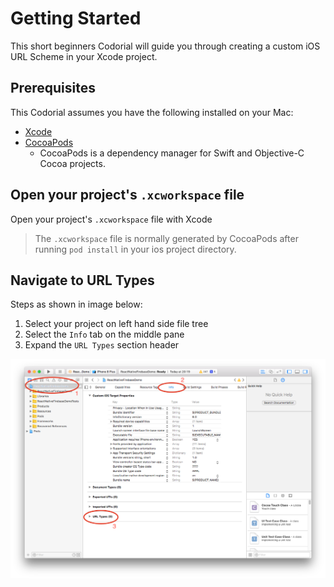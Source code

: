# Getting Started

This short beginners Codorial will guide you through creating a custom iOS URL Scheme in your Xcode project.

## Prerequisites

This Codorial assumes you have the following installed on your Mac:

 - [Xcode](https://developer.apple.com/xcode/)
 - [CocoaPods](https://cocoapods.org/)
    - CocoaPods is a dependency manager for Swift and Objective-C Cocoa projects.


## Open your project's `.xcworkspace` file

Open your project's `.xcworkspace` file with Xcode

> The `.xcworkspace` file is normally generated by CocoaPods after running `pod install` in your ios project directory.

## Navigate to URL Types

Steps as shown in image below:

   1. Select your project on left hand side file tree
   2. Select the `Info` tab on the middle pane
   3. Expand the `URL Types` section header
   
   ![navigate](assets/navigate-to-url-types.png)